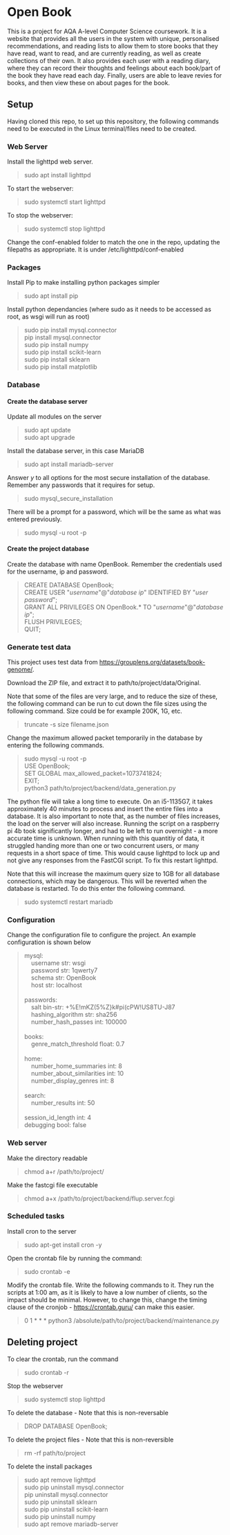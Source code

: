 # Open Book
This is a project for AQA A-level Computer Science coursework. It is a website that provides all the users in the system with unique, personalised recommendations, and reading lists to allow them to store books that they have read, want to read, and are currently reading, as well as create collections of their own.  It also provides each user with a reading diary, where they can record their thoughts and feelings about each book/part of the book they have read each day. Finally, users are able to leave revies for books, and then view these on about pages for the book.

## Setup
Having cloned this repo, to set up this repository, the following commands need to be executed in the Linux terminal/files need to be created.

### Web Server
Install the lighttpd web server.
> sudo apt install lighttpd

To start the webserver:
> sudo systemctl start lighttpd

To stop the webserver:
> sudo systemctl stop lighttpd

Change the conf-enabled folder to match the one in the repo, updating the filepaths as appropriate. It is under /etc/lighttpd/conf-enabled

### Packages
Install Pip to make installing python packages simpler
> sudo apt install pip

Install python dependancies (where sudo as it needs to be accessed as root, as wsgi will run as root)
> sudo pip install mysql.connector\
> pip install mysql.connector\
> sudo pip install numpy\
> sudo pip install scikit-learn\
> sudo pip install sklearn\
> sudo pip install matplotlib

### Database
#### Create the database server
Update all modules on the server
> sudo apt update\
> sudo apt upgrade

Install the database server, in this case MariaDB
> sudo apt install mariadb-server

Answer _y_ to all options for the most secure installation of the database. Remember any passwords that it requires for setup.
> sudo mysql_secure_installation

There will be a prompt for a password, which will be the same as what was entered previously.
> sudo mysql -u root -p

#### Create the project database
Create the database with name OpenBook. Remember the credentials used for the username, ip and password.
> CREATE DATABASE OpenBook;\
> CREATE USER "_username_"@"_database ip_" IDENTIFIED BY "_user password_";\
> GRANT ALL PRIVILEGES ON OpenBook.* TO "_username_"@"_database ip_";\
> FLUSH PRIVILEGES;\
> QUIT;

### Generate test data
This project uses test data from https://grouplens.org/datasets/book-genome/.

Download the ZIP file, and extract it to path/to/project/data/Original.

Note that some of the files are very large, and to reduce the size of these, the following command can be run to cut down
the file sizes using the following command. Size could be for example 200K, 1G, etc.
> truncate -s size filename.json

Change the maximum allowed packet temporarily in the database by entering the following commands.
> sudo mysql -u root -p\
> USE OpenBook;\
> SET GLOBAL max_allowed_packet=1073741824;\
> EXIT;\
> python3 path/to/project/backend/data_generation.py

The python file will take a long time to execute. On an i5-1135G7, it takes approximately 40 minutes to process and insert
the entire files into a database. It is also important to note that, as the number of files increases, the load on the
server will also increase. Running the script on a raspberry pi 4b took significantly longer, and had to be left to run
overnight - a more accurate time is unknown. When running with this quantitiy of data, it struggled handing more than one 
or two concurrent users, or many requests in a short space of time. This would cause lighttpd to lock up and not give any
responses from the FastCGI script. To fix this restart lighttpd.

Note that this will increase the maximum query size to 1GB for all database connections, which may be dangerous. This will
be reverted when the database is restarted. To do this enter the following command.
> sudo systemctl restart mariadb

### Configuration
Change the configuration file to configure the project. An example configuration is shown below
> mysql:\
> &nbsp;&nbsp;&nbsp;&nbsp;username str: wsgi\
> &nbsp;&nbsp;&nbsp;&nbsp;password str: 1qwerty7\
> &nbsp;&nbsp;&nbsp;&nbsp;schema str: OpenBook\
> &nbsp;&nbsp;&nbsp;&nbsp;host str: localhost\
> \
> passwords:\
> &nbsp;&nbsp;&nbsp;&nbsp;salt bin-str: +%E!mKZ(5%Z}k#pi(cPW!US8TU-J87\
> &nbsp;&nbsp;&nbsp;&nbsp;hashing_algorithm str: sha256\
> &nbsp;&nbsp;&nbsp;&nbsp;number_hash_passes int: 100000\
> \
> books:\
> &nbsp;&nbsp;&nbsp;&nbsp;genre_match_threshold float: 0.7\
> \
> home:\
> &nbsp;&nbsp;&nbsp;&nbsp;number_home_summaries int: 8\
> &nbsp;&nbsp;&nbsp;&nbsp;number_about_similarities int: 10\
> &nbsp;&nbsp;&nbsp;&nbsp;number_display_genres int: 8\
> \
> search:\
> &nbsp;&nbsp;&nbsp;&nbsp;number_results int: 50\
> \
> session_id_length int: 4\
> debugging bool: false


### Web server
Make the directory readable
> chmod a+r /path/to/project/

Make the fastcgi file executable
> chmod a+x /path/to/project/backend/flup.server.fcgi

### Scheduled tasks
Install cron to the server
> sudo apt-get install cron -y

Open the crontab file by running the command:
> sudo crontab -e

Modify the crontab file. Write the following commands to it. They run the scripts at 1:00 am, as it is
likely to have a low number of clients, so the impact should be minimal. However, to change this, change the timing clause of the cronjob - https://crontab.guru/ can make this easier.
> 0 1 * * * python3 /absolute/path/to/project/backend/maintenance.py

## Deleting project
To clear the crontab, run the command
> sudo crontab -r

Stop the webserver
> sudo systemctl stop lighttpd

To delete the database - Note that this is non-reversable
> DROP DATABASE OpenBook;

To delete the project files - Note that this is non-reversible
> rm -rf path/to/project

To delete the install packages
> sudo apt remove lighttpd\
> sudo pip uninstall mysql.connector\
> pip uninstall mysql.connector\
> sudo pip uninstall sklearn\
> sudo pip uninstall scikit-learn\
> sudo pip uninstall numpy\
> sudo apt remove mariadb-server
